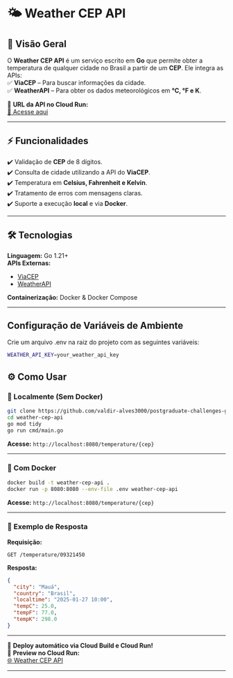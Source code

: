 # 🌤️ Weather CEP API  

## 🔹 Visão Geral  
O **Weather CEP API** é um serviço escrito em **Go** que permite obter a temperatura de qualquer cidade no Brasil a partir de um **CEP**. Ele integra as APIs:  
✅ **ViaCEP** – Para buscar informações da cidade.  
✅ **WeatherAPI** – Para obter os dados meteorológicos em **°C, °F e K**.  

🔗 **URL da API no Cloud Run:**  
[🔗 Acesse aqui](https://weather-cep-api-160835378410.us-central1.run.app/docs)  

---

## ⚡ Funcionalidades  
✔️ Validação de **CEP** de 8 dígitos.  
✔️ Consulta de cidade utilizando a API do **ViaCEP**.  
✔️ Temperatura em **Celsius, Fahrenheit e Kelvin**.    
✔️ Tratamento de erros com mensagens claras.  
✔️ Suporte a execução **local** e via **Docker**.  

---

## 🛠️ Tecnologias  
**Linguagem:** Go 1.21+  
**APIs Externas:**  
- [ViaCEP](https://viacep.com.br)  
- [WeatherAPI](https://www.weatherapi.com)

**Containerização:** Docker & Docker Compose  

---

## Configuração de Variáveis de Ambiente

Crie um arquivo .env na raiz do projeto com as seguintes variáveis:

```bash
WEATHER_API_KEY=your_weather_api_key
```

## ⚙️ Como Usar  

### 🔹 Localmente (Sem Docker)  
```bash
git clone https://github.com/valdir-alves3000/postgraduate-challenges-go-expert.git
cd weather-cep-api
go mod tidy
go run cmd/main.go
```
**Acesse:** `http://localhost:8080/temperature/{cep}`  

---

### 🔹 Com Docker  
```bash
docker build -t weather-cep-api .
docker run -p 8080:8080 --env-file .env weather-cep-api
```
**Acesse:** `http://localhost:8080/temperature/{cep}`  

---

### 🔹 Exemplo de Resposta  
**Requisição:**  
```http
GET /temperature/09321450
```

**Resposta:**  
```json
{
  "city": "Mauá",
  "country": "Brasil",
  "localtime": "2025-01-27 10:00",
  "tempC": 25.0,
  "tempF": 77.0,
  "tempK": 298.0
}
```

---

📌 **Deploy automático via Cloud Build e Cloud Run!**   
🔗 **Preview no Cloud Run:**  
[🌐 Weather CEP API](https://weather-cep-api-160835378410.us-central1.run.app/docs)  

---